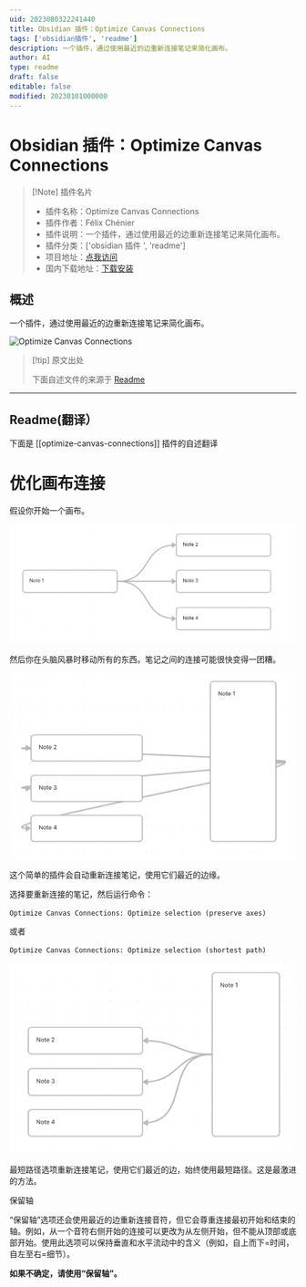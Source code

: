```yaml
---
uid: 2023080322241440
title: Obsidian 插件：Optimize Canvas Connections
tags: ['obsidian插件', 'readme']
description: 一个插件，通过使用最近的边重新连接笔记来简化画布。
author: AI
type: readme
draft: false
editable: false
modified: 20230101000000
---
```


# Obsidian 插件：Optimize Canvas Connections

> [!Note] 插件名片
> - 插件名称：Optimize Canvas Connections
> - 插件作者：Félix Chénier
> - 插件说明：一个插件，通过使用最近的边重新连接笔记来简化画布。
> - 插件分类：['obsidian 插件 ', 'readme']
> - 项目地址：[点我访问](https://github.com/felixchenier/obsidian-optimize-canvas-connections)
> - 国内下载地址：[下载安装](https://pkmer.cn/products/plugin/pluginMarket/?optimize-canvas-connections)

## 概述

一个插件，通过使用最近的边重新连接笔记来简化画布。

![Optimize Canvas Connections](https://cdn.pkmer.cn/covers/optimize-canvas-connections.png!pkmer)

> [!tip] 原文出处
>
>下面自述文件的来源于 [Readme](https://ghproxy.net/https://raw.githubusercontent.com/felixchenier/obsidian-optimize-canvas-connections/master/README.md)
>

---

## Readme(翻译）

下面是 [[optimize-canvas-connections]] 插件的自述翻译

# 优化画布连接

假设你开始一个画布。

![图1](https://github.com/felixchenier/obsidian-optimize-canvas-connections/raw/master/images/fig1.png)

然后你在头脑风暴时移动所有的东西。笔记之间的连接可能很快变得一团糟。

![图2](https://github.com/felixchenier/obsidian-optimize-canvas-connections/raw/master/images/fig2.png)

这个简单的插件会自动重新连接笔记，使用它们最近的边缘。

选择要重新连接的笔记，然后运行命令：

`Optimize Canvas Connections: Optimize selection (preserve axes)`

或者

`Optimize Canvas Connections: Optimize selection (shortest path)`

![图3](https://github.com/felixchenier/obsidian-optimize-canvas-connections/raw/master/images/fig3.png)

最短路径选项重新连接笔记，使用它们最近的边，始终使用最短路径。这是最激进的方法。

保留轴

“保留轴”选项还会使用最近的边重新连接音符，但它会尊重连接最初开始和结束的轴。例如，从一个音符右侧开始的连接可以更改为从左侧开始，但不能从顶部或底部开始。使用此选项可以保持垂直和水平流动中的含义（例如，自上而下=时间，自左至右=细节）。

**如果不确定，请使用“保留轴”。**
